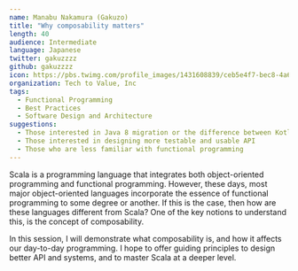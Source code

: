 ```yaml
---
name: Manabu Nakamura (Gakuzo)
title: "Why composability matters"
length: 40
audience: Intermediate
language: Japanese
twitter: gakuzzzz
github: gakuzzzz
icon: https://pbs.twimg.com/profile_images/1431608839/ceb5e4f7-bec8-4a68-a86c-32d0c7ae4e22_400x400.png
organization: Tech to Value, Inc
tags:
  - Functional Programming
  - Best Practices
  - Software Design and Architecture
suggestions:
  - Those interested in Java 8 migration or the difference between Kotlin and Scala
  - Those interested in designing more testable and usable API
  - Those who are less familiar with functional programming
---
```

Scala is a programming language that integrates both object-oriented programming and functional programming.
However, these days, most major object-oriented languages incorporate the essence of functional programming to some degree or another. If this is the case, then how are these languages different from Scala? One of the key notions to understand this, is the concept of composability.

In this session, I will demonstrate what composability is, and how it affects our day-to-day programming. I hope to offer guiding principles to design better API and systems, and to master Scala at a deeper level.
